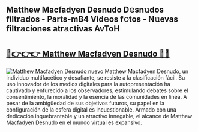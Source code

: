 ## Matthew Macfadyen Desnudo D𝚎sn𝚞dos filtr𝚊dos - Parts-mB4 Vid𝚎os f𝚘tos - N𝚞evas filtr𝚊ciones atr𝚊ctivas AvToH

# <h2><a href="http://mbcvnoe.tromn.icu/?c=Matthew+Macfadyen+Desnudo">🔗👉👉👉 Matthew Macfadyen Desnudo 🔗🔗</a></h2>

[![Matthew Macfadyen Desnudo nuevo](https://i.imgur.com/pEAQMta.gif)](http://mbcvnoe.tromn.icu/?c=Matthew+Macfadyen+Desnudo)
Matthew Macfadyen Desnudo, un individuo multifacético y desafiante, se resiste a la clasificación fácil. Su uso innovador de los medios digitales para la autopresentación ha cautivado y enfurecido a los observadores, estimulando debates sobre el consentimiento, la moralidad y la esencia de las comunidades en línea. A pesar de la ambigüedad de sus objetivos futuros, su papel en la configuración de la esfera digital es incuestionable. Armado con una dedicación inquebrantable y un atractivo innegable, el alcance de Matthew Macfadyen Desnudo en el mundo virtual es expansivo.
